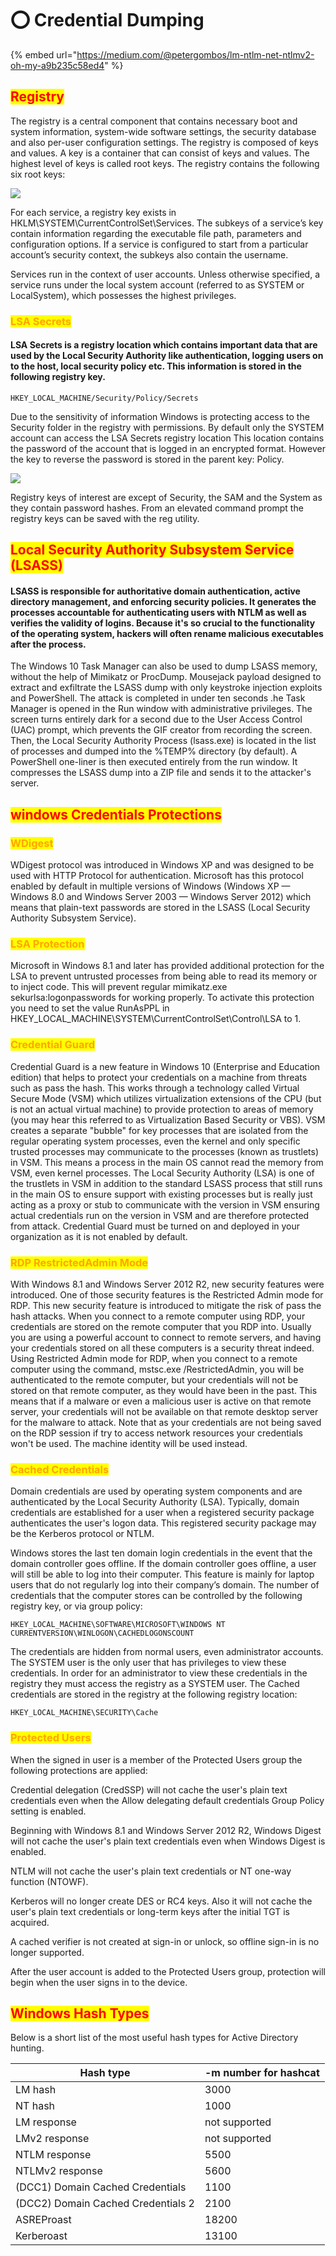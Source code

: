 # ⭕ Credential Dumping

{% embed url="https://medium.com/@petergombos/lm-ntlm-net-ntlmv2-oh-my-a9b235c58ed4" %}

## <mark style="color:red;">Registry</mark>

The registry is a central component that contains necessary boot and system information, system-wide software settings, the security database and also per-user configuration settings. The registry is composed of keys and values. A key is a container that can consist of keys and values. The highest level of keys is called root keys. The registry contains the following six root keys:

![](<../../../.gitbook/assets/image (254).png>)

For each service, a registry key exists in HKLM\SYSTEM\CurrentControlSet\Services. The subkeys of a service’s key contain information regarding the executable file path, parameters and configuration options. If a service is configured to start from a particular account’s security context, the subkeys also contain the username.

Services run in the context of user accounts. Unless otherwise specified, a service runs under the local system account (referred to as SYSTEM or LocalSystem), which possesses the highest privileges.

### <mark style="color:orange;">LSA Secrets</mark>

#### LSA Secrets is a registry location which contains important data that are used by the Local Security Authority like authentication, logging users on to the host, local security policy etc. This information is stored in the following registry key.

```
HKEY_LOCAL_MACHINE/Security/Policy/Secrets
```

Due to the sensitivity of information Windows is protecting access to the Security folder in the registry with permissions. By default only the SYSTEM account can access the LSA Secrets registry location This location contains the password of the account that is logged in an encrypted format. However the key to reverse the password is stored in the parent key: Policy.

![](<../../../.gitbook/assets/image (250).png>)

Registry keys of interest are except of Security, the SAM and the System as they contain password hashes. From an elevated command prompt the registry keys can be saved with the reg utility.

## <mark style="color:red;">Local Security Authority Subsystem Service (LSASS)</mark>

#### LSASS is responsible for authoritative domain authentication, active directory management, and enforcing security policies. It generates the processes accountable for authenticating users with NTLM as well as verifies the validity of logins. Because it's so crucial to the functionality of the operating system, hackers will often rename malicious executables after the process.

The Windows 10 Task Manager can also be used to dump LSASS memory, without the help of Mimikatz or ProcDump. Mousejack payload designed to extract and exfiltrate the LSASS dump with only keystroke injection exploits and PowerShell. The attack is completed in under ten seconds .he Task Manager is opened in the Run window with administrative privileges. The screen turns entirely dark for a second due to the User Access Control (UAC) prompt, which prevents the GIF creator from recording the screen. Then, the Local Security Authority Process (lsass.exe) is located in the list of processes and dumped into the %TEMP% directory (by default). A PowerShell one-liner is then executed entirely from the run window. It compresses the LSASS dump into a ZIP file and sends it to the attacker's server.

## <mark style="color:red;">windows Credentials Protections</mark>

### <mark style="color:orange;">WDigest</mark>

WDigest protocol was introduced in Windows XP and was designed to be used with HTTP Protocol for authentication. Microsoft has this protocol enabled by default in multiple versions of Windows (Windows XP — Windows 8.0 and Windows Server 2003 — Windows Server 2012) which means that plain-text passwords are stored in the LSASS (Local Security Authority Subsystem Service).

### <mark style="color:orange;">LSA Protection</mark>

Microsoft in Windows 8.1 and later has provided additional protection for the LSA to prevent untrusted processes from being able to read its memory or to inject code. This will prevent regular mimikatz.exe sekurlsa:logonpasswords for working properly. To activate this protection you need to set the value RunAsPPL in HKEY\_LOCAL\_MACHINE\SYSTEM\CurrentControlSet\Control\LSA to 1.

### <mark style="color:orange;">Credential Guard</mark>

Credential Guard is a new feature in Windows 10 (Enterprise and Education edition) that helps to protect your credentials on a machine from threats such as pass the hash. This works through a technology called Virtual Secure Mode (VSM) which utilizes virtualization extensions of the CPU (but is not an actual virtual machine) to provide protection to areas of memory (you may hear this referred to as Virtualization Based Security or VBS). VSM creates a separate "bubble" for key processes that are isolated from the regular operating system processes, even the kernel and only specific trusted processes may communicate to the processes (known as trustlets) in VSM. This means a process in the main OS cannot read the memory from VSM, even kernel processes. The Local Security Authority (LSA) is one of the trustlets in VSM in addition to the standard LSASS process that still runs in the main OS to ensure support with existing processes but is really just acting as a proxy or stub to communicate with the version in VSM ensuring actual credentials run on the version in VSM and are therefore protected from attack. Credential Guard must be turned on and deployed in your organization as it is not enabled by default.

### <mark style="color:orange;">RDP RestrictedAdmin Mode</mark>

With Windows 8.1 and Windows Server 2012 R2, new security features were introduced. One of those security features is the Restricted Admin mode for RDP. This new security feature is introduced to mitigate the risk of pass the hash attacks. When you connect to a remote computer using RDP, your credentials are stored on the remote computer that you RDP into. Usually you are using a powerful account to connect to remote servers, and having your credentials stored on all these computers is a security threat indeed. Using Restricted Admin mode for RDP, when you connect to a remote computer using the command, mstsc.exe /RestrictedAdmin, you will be authenticated to the remote computer, but your credentials will not be stored on that remote computer, as they would have been in the past. This means that if a malware or even a malicious user is active on that remote server, your credentials will not be available on that remote desktop server for the malware to attack. Note that as your credentials are not being saved on the RDP session if try to access network resources your credentials won't be used. The machine identity will be used instead.

### <mark style="color:orange;">Cached Credentials</mark>

Domain credentials are used by operating system components and are authenticated by the Local Security Authority (LSA). Typically, domain credentials are established for a user when a registered security package authenticates the user's logon data. This registered security package may be the Kerberos protocol or NTLM.

Windows stores the last ten domain login credentials in the event that the domain controller goes offline. If the domain controller goes offline, a user will still be able to log into their computer. This feature is mainly for laptop users that do not regularly log into their company’s domain. The number of credentials that the computer stores can be controlled by the following registry key, or via group policy:

```
HKEY_LOCAL_MACHINE\SOFTWARE\MICROSOFT\WINDOWS NT CURRENTVERSION\WINLOGON\CACHEDLOGONSCOUNT
```

The credentials are hidden from normal users, even administrator accounts. The SYSTEM user is the only user that has privileges to view these credentials. In order for an administrator to view these credentials in the registry they must access the registry as a SYSTEM user. The Cached credentials are stored in the registry at the following registry location:

```
HKEY_LOCAL_MACHINE\SECURITY\Cache
```

### <mark style="color:orange;">Protected Users</mark>

When the signed in user is a member of the Protected Users group the following protections are applied:

Credential delegation (CredSSP) will not cache the user's plain text credentials even when the Allow delegating default credentials Group Policy setting is enabled.

Beginning with Windows 8.1 and Windows Server 2012 R2, Windows Digest will not cache the user's plain text credentials even when Windows Digest is enabled.

NTLM will not cache the user's plain text credentials or NT one-way function (NTOWF).

Kerberos will no longer create DES or RC4 keys. Also it will not cache the user's plain text credentials or long-term keys after the initial TGT is acquired.

A cached verifier is not created at sign-in or unlock, so offline sign-in is no longer supported.

After the user account is added to the Protected Users group, protection will begin when the user signs in to the device.

## <mark style="color:red;">Windows Hash Types</mark>

Below is a short list of the most useful hash types for Active Directory hunting.

| Hash type                            | -m number for hashcat |
| ------------------------------------ | --------------------- |
| LM hash                              | 3000                  |
| NT hash                              | 1000                  |
| ​LM response​                        | ​not supported​       |
| ​LMv2 response​                      | ​not supported​       |
| ​NTLM response​                      | 5500                  |
| ​NTLMv2 response​                    | 5600                  |
| ​(DCC1) Domain Cached Credentials​   | 1100                  |
| ​(DCC2) Domain Cached Credentials 2​ | 2100                  |
| ​ASREProast​                         | 18200                 |
| ​Kerberoast​                         | 13100                 |
